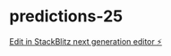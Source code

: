 # predictions-25

[Edit in StackBlitz next generation editor ⚡️](https://stackblitz.com/~/github.com/idoshveki/predictions-25)